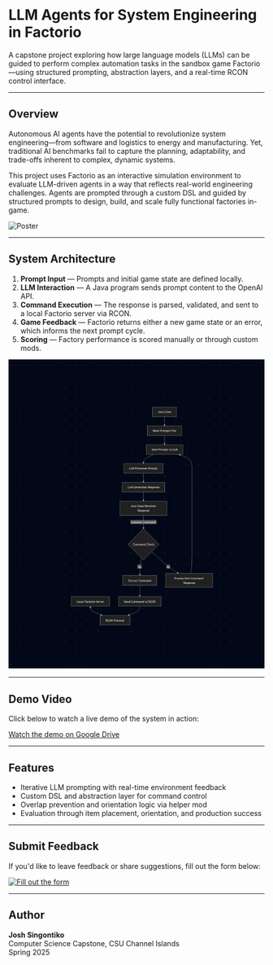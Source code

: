 # LLM Agents for System Engineering in Factorio

A capstone project exploring how large language models (LLMs) can be guided to perform complex automation tasks in the sandbox game Factorio—using structured prompting, abstraction layers, and a real-time RCON control interface.

---

## Overview

Autonomous AI agents have the potential to revolutionize system engineering—from software and logistics to energy and manufacturing. Yet, traditional AI benchmarks fail to capture the planning, adaptability, and trade-offs inherent to complex, dynamic systems.

This project uses Factorio as an interactive simulation environment to evaluate LLM-driven agents in a way that reflects real-world engineering challenges. Agents are prompted through a custom DSL and guided by structured prompts to design, build, and scale fully functional factories in-game.

![Poster](poster.jpg)

---

## System Architecture

1. **Prompt Input** — Prompts and initial game state are defined locally.
2. **LLM Interaction** — A Java program sends prompt content to the OpenAI API.
3. **Command Execution** — The response is parsed, validated, and sent to a local Factorio server via RCON.
4. **Game Feedback** — Factorio returns either a new game state or an error, which informs the next prompt cycle.
5. **Scoring** — Factory performance is scored manually or through custom mods.

![Diagram](capstonediagram.png)

---

## Demo Video

Click below to watch a live demo of the system in action:

[Watch the demo on Google Drive](https://drive.google.com/file/d/1rQ9mCtRjmY40LvZW1R_IWhIw-sIEvBvi/view?usp=sharing)

---

## Features

- Iterative LLM prompting with real-time environment feedback  
- Custom DSL and abstraction layer for command control  
- Overlap prevention and orientation logic via helper mod  
- Evaluation through item placement, orientation, and production success  

---

## Submit Feedback

If you'd like to leave feedback or share suggestions, fill out the form below:

[![Fill out the form](https://via.placeholder.com/300x80.png?text=Submit+Feedback+Form)](https://docs.google.com/forms/d/1HOGyN7R0X7IxZQgd1W-rE6EnoC1Kqt41RtmEVqb6fMY/viewform)

---

## Author

**Josh Singontiko**  
Computer Science Capstone, CSU Channel Islands  
Spring 2025
